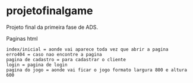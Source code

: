 # projetofinalgame
Projeto final da primeira fase de ADS.

  Paginas html
    
    index/inicial = aonde vai aparece toda vez que abrir a pagina
    erro404 = caso nao encontre a pagina
    pagina de cadastro = para cadastrar o cliente
    login = pagina de login
    pagina do jogo = aonde vai ficar o jogo formato largura 800 e altura 600

